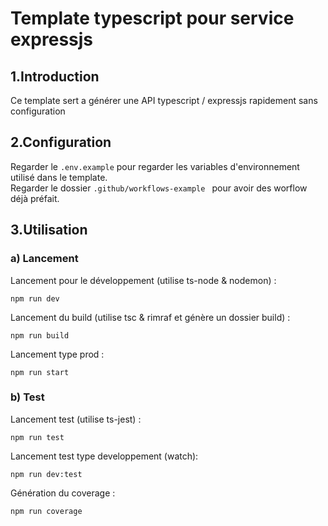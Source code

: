 # Template typescript pour service expressjs

## 1.Introduction

Ce template sert a générer une API typescript / expressjs rapidement sans configuration

## 2.Configuration

Regarder le `.env.example` pour regarder les variables d'environnement utilisé dans le template. <br/>
Regarder le dossier `.github/workflows-example ` pour avoir des worflow déjà préfait.

## 3.Utilisation

### a) Lancement

Lancement pour le développement (utilise ts-node & nodemon) :

```console
npm run dev
```

Lancement du build (utilise tsc & rimraf et génère un dossier build) :

```console
npm run build
```

Lancement type prod :

```console
npm run start
```

### b) Test

Lancement test (utilise ts-jest) :

```console
npm run test
```

Lancement test type developpement (watch):

```console
npm run dev:test
```

Génération du coverage :

```console
npm run coverage
```
